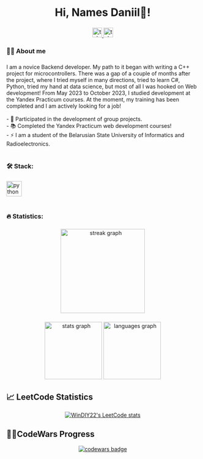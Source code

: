 <h1 align="center">Hi, Names Daniil👋!</h1>

###

<div align="center">
  <a href="https://t.me/Daniil_Rudenya" target="_blank">
    <img src="https://img.shields.io/badge/Telegram-008FC7" height="25" alt="telegram logo"  />
  </a>
  <a href="https://www.linkedin.com/in/daniil-rudzenia-92446a29b/" target="_blank">
    <img src="https://img.shields.io/badge/LinkedIn-004088" height="25" alt="telegram logo"  />
  </a>
</div>


###

<h3 align="left">👩‍💻 About me</h3>

###

<p align="left">I am a novice Backend developer. My path to it began with writing a C++ project for microcontrollers. There was a gap of a couple of months after the project, where I tried myself in many directions, tried to learn C#, Python, tried my hand at data science, but most of all I was hooked on Web development! From May 2023 to October 2023, I studied development at the Yandex Practicum courses. At the moment, my training has been completed and I am actively looking for a job!<br><br>- 🔭 Participated in the development of group projects.<br>- 📚 Completed the Yandex Practicum web development courses!<br>- ⚡ I am a student of the Belarusian State University of Informatics and Radioelectronics.</p>


###
#
###

<h3 align="left">🛠 Stack:</h3>

###

<div align="left">
  <img src="https://skillicons.dev/icons?i=cs,css,discord,dotnet,git,unity" height="40" alt="python logo"  />
  <img width="12" />
</div>

###
#
###

<h3 align="left">🔥   Statistics:</h3>

###


<div align="center">
  <img src="https://streak-stats.demolab.com?user=Rudzeniapol&locale=en&mode=daily&theme=dark&hide_border=false&border_radius=5&order=3" height="220" alt="streak graph"  />
</div>

###

<div align="center">
  <img src="https://github-readme-stats.vercel.app/api?username=rudzeniapol&hide_title=false&hide_rank=false&show_icons=true&include_all_commits=true&count_private=true&disable_animations=false&theme=dracula&locale=en&hide_border=false&order=1" height="150" alt="stats graph"  />
  <img src="https://github-readme-stats.vercel.app/api/top-langs?username=rudzeniapol&locale=en&hide_title=false&layout=compact&card_width=320&langs_count=5&theme=dracula&hide_border=false&order=2" height="150" alt="languages graph"  />
</div>

###

## 📈 LeetCode Statistics
  <div align="center">
  <a href="https://leetcode.com/u/WinDIY22/">
    <img src="https://leetcode-stats-six.vercel.app/api?username=WinDIY22&theme=dark" alt="WinDIY22's LeetCode stats">
  </a>
</div>

###

  ## 👩‍💻CodeWars Progress
  <div align="center">
  <a href="https://www.codewars.com/users/WinDIY22">
    <img src="https://www.codewars.com/users/WinDIY22/badges/large" alt="codewars badge">
  </a>
</div>  

###
